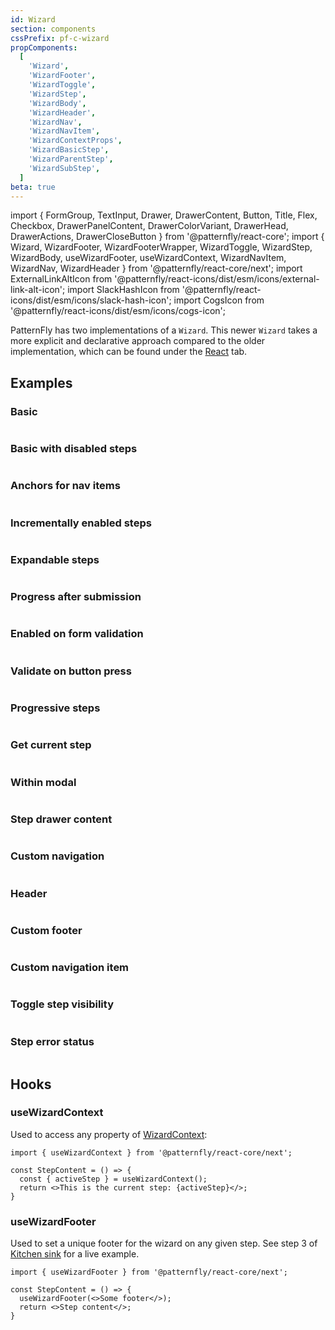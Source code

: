 ```yaml
---
id: Wizard
section: components
cssPrefix: pf-c-wizard
propComponents:
  [
    'Wizard',
    'WizardFooter',
    'WizardToggle',
    'WizardStep',
    'WizardBody',
    'WizardHeader',
    'WizardNav',
    'WizardNavItem',
    'WizardContextProps',
    'WizardBasicStep',
    'WizardParentStep',
    'WizardSubStep',
  ]
beta: true
---
```


import {
FormGroup,
TextInput,
Drawer,
DrawerContent,
Button,
Title,
Flex,
Checkbox,
DrawerPanelContent,
DrawerColorVariant,
DrawerHead,
DrawerActions,
DrawerCloseButton
} from '@patternfly/react-core';
import {
Wizard,
WizardFooter,
WizardFooterWrapper,
WizardToggle,
WizardStep,
WizardBody,
useWizardFooter,
useWizardContext,
WizardNavItem,
WizardNav,
WizardHeader
} from '@patternfly/react-core/next';
import ExternalLinkAltIcon from '@patternfly/react-icons/dist/esm/icons/external-link-alt-icon';
import SlackHashIcon from '@patternfly/react-icons/dist/esm/icons/slack-hash-icon';
import CogsIcon from '@patternfly/react-icons/dist/esm/icons/cogs-icon';

PatternFly has two implementations of a `Wizard`. This newer `Wizard` takes a more explicit and declarative approach compared to the older implementation, which can be found under the [React](/components/wizard/react) tab.

## Examples

### Basic

```ts file="./WizardBasic.tsx"
```

### Basic with disabled steps

```ts file="./WizardBasicDisabledSteps.tsx"
```

### Anchors for nav items

```ts file="./WizardWithNavAnchors.tsx"
```

### Incrementally enabled steps

```ts file="./WizardStepVisitRequired.tsx"
```

### Expandable steps

```ts file="./WizardExpandableSteps.tsx"
```

### Progress after submission

```ts file="./WizardWithSubmitProgress.tsx"
```

### Enabled on form validation

```ts file="./WizardEnabledOnFormValidation.tsx"
```

### Validate on button press

```ts file="./WizardValidateOnButtonPress.tsx"
```

### Progressive steps

```ts file="./WizardProgressiveSteps.tsx"
```

### Get current step

```ts file="./WizardGetCurrentStep.tsx"
```

### Within modal

```ts file="./WizardWithinModal.tsx"
```

### Step drawer content

```ts file="./WizardStepDrawerContent.tsx"
```

### Custom navigation

```ts file="./WizardWithCustomNav.tsx"
```

### Header

```ts file="./WizardWithHeader.tsx"
```

### Custom footer

```ts file="./WizardWithCustomFooter.tsx"
```

### Custom navigation item

```ts file="./WizardWithCustomNavItem.tsx"
```

### Toggle step visibility

```ts file="./WizardToggleStepVisibility.tsx"
```

### Step error status

```ts file="./WizardStepErrorStatus.tsx"
```

## Hooks

### useWizardContext

Used to access any property of [WizardContext](#wizardcontextprops):

```noLive
import { useWizardContext } from '@patternfly/react-core/next';

const StepContent = () => {
  const { activeStep } = useWizardContext();
  return <>This is the current step: {activeStep}</>;
}
```

### useWizardFooter

Used to set a unique footer for the wizard on any given step. See step 3 of [Kitchen sink](#kitchen-sink) for a live example.

```noLive
import { useWizardFooter } from '@patternfly/react-core/next';

const StepContent = () => {
  useWizardFooter(<>Some footer</>);
  return <>Step content</>;
}
```
